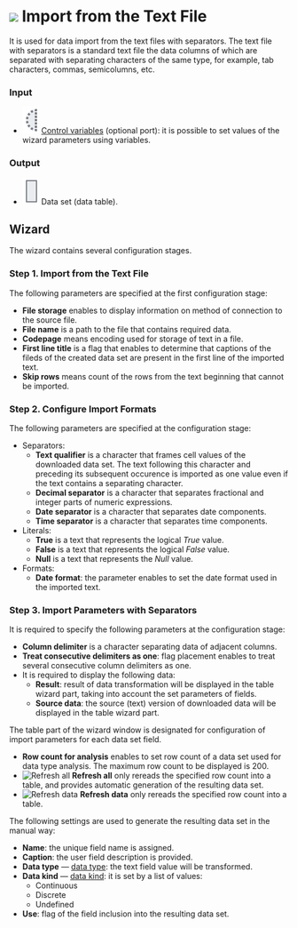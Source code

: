 # ![ ](../../images/icons/data-sources/file-txt-import_default.svg) Import from the Text File

It is used for data import from the text files with separators. The text file with separators is a standard text file the data columns of which are separated with separating characters of the same type, for example, tab characters, commas, semicolumns, etc.

### Input

* ![ ](../../images/icons/app/node/ports/inputs-optional/variable_inactive.svg) [Control variables](../../scenario/variables/control-variables.md) (optional port): it is possible to set values of the wizard parameters using variables.

### Output

* ![ ](../../images/icons/app/node/ports/inputs/table_inactive.svg) Data set (data table).

## Wizard

The wizard contains several configuration stages.

### Step 1. Import from the Text File

The following parameters are specified at the first configuration stage:

* **File storage** enables to display information on method of connection to the source file.
* **File name** is a path to the file that contains required data.
* **Codepage** means encoding used for storage of text in a file.
* **First line title** is a flag that enables to determine that captions of the fileds of the created data set are present in the first line of the imported text.
* **Skip rows** means count of the rows from the text beginning that cannot be imported.

### Step 2. Configure Import Formats

The following parameters are specified at the configuration stage:

* Separators:
   * **Text qualifier** is a character that frames cell values of the downloaded data set. The text following this character and preceding its subsequent occurence is imported as one value even if the text contains a separating character.
   * **Decimal separator** is a character that separates fractional and integer parts of numeric expressions.
   * **Date separator** is a character that separates date components.
   * **Time separator** is a character that separates time components.
* Literals:
   * **True** is a text that represents the logical *True* value.
   * **False** is a text that represents the logical *False* value.
   * **Null** is a text that represents the *Null* value.
* Formats:
   * **Date format**: the parameter enables to set the date format used in the imported text.

### Step 3. Import Parameters with Separators

It is required to specify the following parameters at the configuration stage:

* **Column delimiter** is a character separating data of adjacent columns.
* **Treat consecutive delimiters as one**: flag placement enables to treat several consecutive column delimiters as one.
* It is required to display the following data:
   * **Result**: result of data transformation will be displayed in the table wizard part, taking into account the set parameters of fields.
   * **Source data**: the source (text) version of downloaded data will be displayed in the table wizard part.

The table part of the wizard window is designated for configuration of import parameters for each data set field.

* **Row count for analysis** enables to set row count of a data set used for data type analysis. The maximum row count to be displayed is 200.
* ![Refresh all](../../images/icons/toolbar-controls/refresh_default.svg) **Refresh all** only rereads the specified row count into a table, and provides automatic generation of the resulting data set.
* ![Refresh data](../../images/icons/toolbar-controls/refresh-data_default.svg) **Refresh data** only rereads the specified row count into a table.

The following settings are used to generate the resulting data set in the manual way:

* **Name**: the unique field name is assigned.
* **Caption**: the user field description is provided.
* **Data type** — [data type](../../data/datatype.md): the text field value will be transformed.
* **Data kind** — [data kind](../../data/datakind.md): it is set by a list of values:
   * Continuous
   * Discrete
   * Undefined
* **Use**: flag of the field inclusion into the resulting data set.
